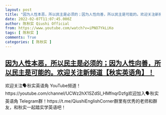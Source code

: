 ```yaml
---
layout: post
title: "因为人性本恶，所以民主是必须的；因为人性向善，所以民主是可能的。欢迎关注新频道【秋实英语角】！"
date: 2022-02-07T11:07:45.000Z
author: 陈秋实 Qiushi Official
from: https://www.youtube.com/watch?v=iPNO7YkLiKo
tags: [ 陈秋实 ]
comments: True
categories: [ 陈秋实 ]
---
```

<!--1644232065000-->
[因为人性本恶，所以民主是必须的；因为人性向善，所以民主是可能的。欢迎关注新频道【秋实英语角】！](https://www.youtube.com/watch?v=iPNO7YkLiKo)
------

<div>
欢迎关注🗣秋实英语角 YouTube频道！ https://youtube.com/channel/UCWz2hX1SZdSl_HMfnqrDzfg欢迎加入🗣秋实英语角 Telegram群！https://t.me/QiushiEnglishCorner群里有优秀的老师和群友，和秋实一起踏实学英语吧！
</div>
